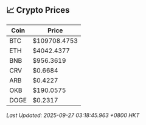 ## 📈 Crypto Prices

| Coin | Price |
| ---- | ----- |
| BTC | $109708.4753 |
| ETH | $4042.4377 |
| BNB | $956.3619 |
| CRV | $0.6684 |
| ARB | $0.4227 |
| OKB | $190.0575 |
| DOGE | $0.2317 |

_Last Updated: 2025-09-27 03:18:45.963 +0800 HKT_